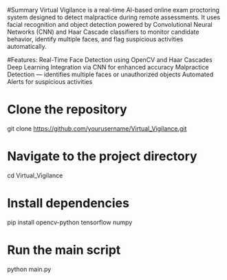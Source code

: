 #Summary
Virtual Vigilance is a real-time AI-based online exam proctoring system designed to detect malpractice during remote assessments.
It uses facial recognition and object detection powered by Convolutional Neural Networks (CNN) and Haar Cascade classifiers to monitor candidate behavior, identify multiple faces, and flag suspicious activities automatically.

#Features:
Real-Time Face Detection using OpenCV and Haar Cascades
Deep Learning Integration via CNN for enhanced accuracy
Malpractice Detection — identifies multiple faces or unauthorized objects
Automated Alerts for suspicious activities


# Clone the repository
git clone https://github.com/yourusername/Virtual_Vigilance.git

# Navigate to the project directory
cd Virtual_Vigilance

# Install dependencies
pip install opencv-python tensorflow numpy

# Run the main script
python main.py
